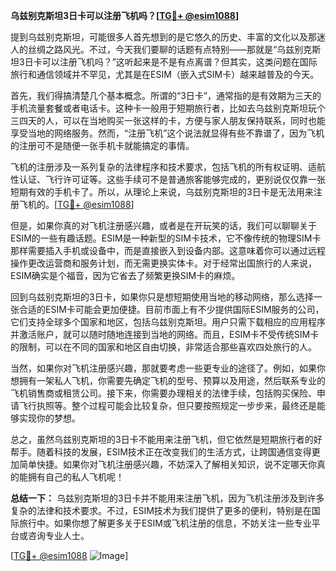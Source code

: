 **乌兹别克斯坦3日卡可以注册飞机吗？[[TG💪+ @esim1088](https://t.me/s/esim1088)]**

提到乌兹别克斯坦，可能很多人首先想到的是它悠久的历史、丰富的文化以及那迷人的丝绸之路风光。不过，今天我们要聊的话题有点特别——那就是“乌兹别克斯坦3日卡可以注册飞机吗？”这听起来是不是有点离谱？但其实，这类问题在国际旅行和通信领域并不罕见，尤其是在ESIM（嵌入式SIM卡）越来越普及的今天。

首先，我们得搞清楚几个基本概念。所谓的“3日卡”，通常指的是有效期为三天的手机流量套餐或者电话卡。这种卡一般用于短期旅行者，比如去乌兹别克斯坦玩个三四天的人，可以在当地购买一张这样的卡，方便与家人朋友保持联系，同时也能享受当地的网络服务。然而，“注册飞机”这个说法就显得有些不靠谱了，因为飞机的注册可不是随便一张手机卡就能搞定的事情。

飞机的注册涉及一系列复杂的法律程序和技术要求，包括飞机的所有权证明、适航性认证、飞行许可证等。这些手续可不是普通旅客能够完成的，更别说仅仅靠一张短期有效的手机卡了。所以，从理论上来说，乌兹别克斯坦的3日卡是无法用来注册飞机的。[[TG💪+ @esim1088](https://t.me/s/esim1088)]

但是，如果你真的对飞机注册感兴趣，或者是在开玩笑的话，我们可以聊聊关于ESIM的一些有趣话题。ESIM是一种新型的SIM卡技术，它不像传统的物理SIM卡那样需要插入手机或设备中，而是直接嵌入到设备内部。这意味着你可以通过远程操作更改运营商和服务计划，而无需更换实体卡。对于经常出国旅行的人来说，ESIM确实是个福音，因为它省去了频繁更换SIM卡的麻烦。

回到乌兹别克斯坦的3日卡，如果你只是想短期使用当地的移动网络，那么选择一张合适的ESIM卡可能会更加便捷。目前市面上有不少提供国际ESIM服务的公司，它们支持全球多个国家和地区，包括乌兹别克斯坦。用户只需下载相应的应用程序并激活账户，就可以随时随地连接到当地的网络。而且，ESIM卡不受传统SIM卡的限制，可以在不同的国家和地区自由切换，非常适合那些喜欢四处旅行的人。

当然，如果你对飞机注册感兴趣，那就要考虑一些更专业的途径了。例如，如果你想拥有一架私人飞机，你需要先确定飞机的型号、预算以及用途，然后联系专业的飞机销售商或租赁公司。接下来，你需要办理相关的法律手续，包括购买保险、申请飞行执照等。整个过程可能会比较复杂，但只要按照规定一步步来，最终还是能够实现你的梦想。

总之，虽然乌兹别克斯坦的3日卡不能用来注册飞机，但它依然是短期旅行者的好帮手。随着科技的发展，ESIM技术正在改变我们的生活方式，让跨国通信变得更加简单快捷。如果你对飞机注册感兴趣，不妨深入了解相关知识，说不定哪天你真的能拥有自己的私人飞机呢！

**总结一下：**
乌兹别克斯坦的3日卡并不能用来注册飞机，因为飞机注册涉及到许多复杂的法律和技术要求。不过，ESIM技术为我们提供了更多的便利，特别是在国际旅行中。如果你想了解更多关于ESIM或飞机注册的信息，不妨关注一些专业平台或咨询专业人士。

[[TG💪+ @esim1088](https://t.me/s/esim1088) ![Image](https://i.postimg.cc/4NQfJmqS/Snipaste-2025-05-13-00-14-12.png)]